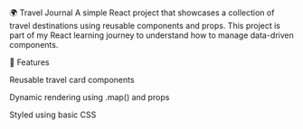 🌍 Travel Journal
A simple React project that showcases a collection of travel destinations using reusable components and props. This project is part of my React learning journey to understand how to manage data-driven components.

🚀 Features

Reusable travel card components

Dynamic rendering using .map() and props

Styled using basic CSS
